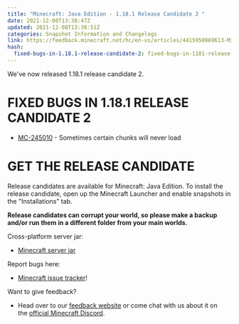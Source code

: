 ```yaml
---
title: "Minecraft: Java Edition - 1.18.1 Release Candidate 2 "
date: 2021-12-08T13:38:47Z
updated: 2021-12-08T13:38:51Z
categories: Snapshot Information and Changelogs
link: https://feedback.minecraft.net/hc/en-us/articles/4415950969613-Minecraft-Java-Edition-1-18-1-Release-Candidate-2
hash:
  fixed-bugs-in-1.18.1-release-candidate-2: fixed-bugs-in-1181-release-candidate-2
---
```


We've now released 1.18.1 release candidate 2.

# FIXED BUGS IN 1.18.1 RELEASE CANDIDATE 2

- [MC-245010](https://bugs.mojang.com/browse/MC-245010) - Sometimes certain chunks will never load

# GET THE RELEASE CANDIDATE

Release candidates are available for Minecraft: Java Edition. To install the release candidate, open up the Minecraft Launcher and enable snapshots in the "Installations" tab.

**Release candidates can corrupt your world, so please make a backup and/or run them in a different folder from your main worlds.**

Cross-platform server jar:

- [Minecraft server jar](https://launcher.mojang.com/v1/objects/653c704a89fe6437b363cff32ded037d5c0f6ec0/server.jar)

Report bugs here:

- [Minecraft issue tracker](https://aka.ms/snapshotbugs?ref=blog)!

Want to give feedback?

- Head over to our [feedback website](https://aka.ms/snapshotfeedback) or come chat with us about it on the [official Minecraft Discord](https://discordapp.com/invite/minecraft).
